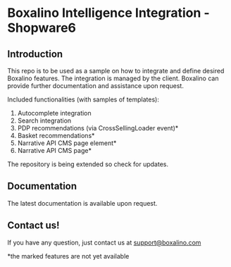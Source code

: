 # Boxalino Intelligence Integration - Shopware6

## Introduction
This repo is to be used as a sample on how to integrate and define desired Boxalino features.
The integration is managed by the client.
Boxalino can provide further documentation and assistance upon request.

Included functionalities (with samples of templates):
1. Autocomplete integration
2. Search integration
3. PDP recommendations (via CrossSellingLoader event)*
4. Basket recommendations*
4. Narrative API CMS page element*
5. Narrative API CMS page*

The repository is being extended so check for updates.

## Documentation

The latest documentation is available upon request.

## Contact us!

If you have any question, just contact us at support@boxalino.com

*the marked features are not yet available

